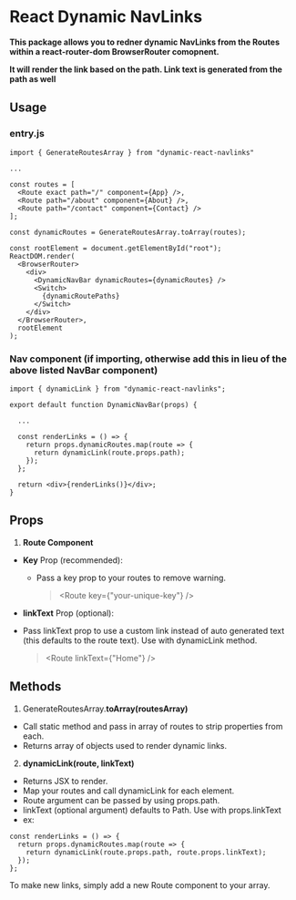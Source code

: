 # React Dynamic NavLinks

**This package allows you to redner dynamic NavLinks from the Routes within a react-router-dom BrowserRouter comopnent.**

**It will render the link based on the path. Link text is generated from the path as well**

## Usage

### entry.js

```
import { GenerateRoutesArray } from "dynamic-react-navlinks"

...

const routes = [
  <Route exact path="/" component={App} />,
  <Route path="/about" component={About} />,
  <Route path="/contact" component={Contact} />
];

const dynamicRoutes = GenerateRoutesArray.toArray(routes);

const rootElement = document.getElementById("root");
ReactDOM.render(
  <BrowserRouter>
    <div>
      <DynamicNavBar dynamicRoutes={dynamicRoutes} />
      <Switch>
        {dynamicRoutePaths}
      </Switch>
    </div>
  </BrowserRouter>,
  rootElement
);
```

### Nav component (if importing, otherwise add this in lieu of the above listed NavBar component)

```
import { dynamicLink } from "dynamic-react-navlinks";

export default function DynamicNavBar(props) {

  ...

  const renderLinks = () => {
    return props.dynamicRoutes.map(route => {
      return dynamicLink(route.props.path);
    });
  };

  return <div>{renderLinks()}</div>;
}

```

## Props

1. **Route Component**

- **Key** Prop (recommended):

  - Pass a key prop to your routes to remove warning.
    > <Route key={"your-unique-key"} />

- **linkText** Prop (optional):
- Pass linkText prop to use a custom link instead of auto generated text (this defaults to the route text). Use with dynamicLink method.
  > <Route linkText={"Home"} />

## Methods

1. GenerateRoutesArray.**toArray(routesArray)**

- Call static method and pass in array of routes to strip properties from each.
- Returns array of objects used to render dynamic links.

2. **dynamicLink(route, linkText)**

- Returns JSX to render.
- Map your routes and call dynamicLink for each element.
- Route argument can be passed by using props.path.
- linkText (optional argument) defaults to Path. Use with props.linkText
- ex:

```
const renderLinks = () => {
  return props.dynamicRoutes.map(route => {
    return dynamicLink(route.props.path, route.props.linkText);
  });
};

```

To make new links, simply add a new Route component to your array.
